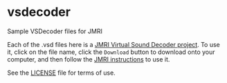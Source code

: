 # vsdecoder
Sample VSDecoder files for JMRI

Each of the .vsd files here is a [JMRI Virtual Sound Decoder project](http://jmri.sourceforge.net/help/en/manual/DecoderPro/Main_VSD.shtml). To use it, click on the file name, click the `Download` button to download onto your computer, and then follow the [JMRI instructions](http://jmri.sourceforge.net/help/en/manual/DecoderPro/VSD_Manager.shtml) to use it.

See the [LICENSE](https://github.com/JMRI/vsdecoder/blob/master/LICENSE) file for terms of use.